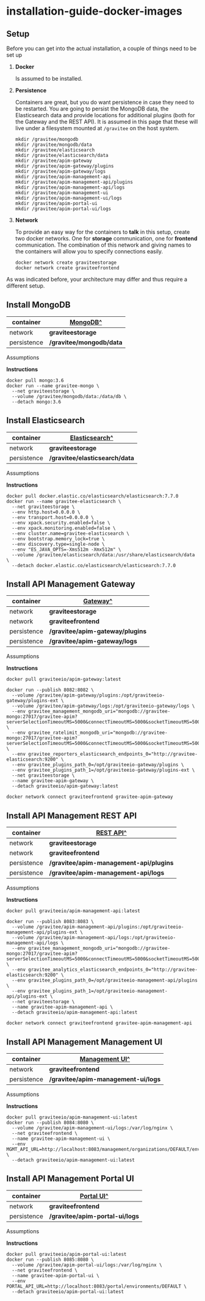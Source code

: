 # installation-guide-docker-images

## Setup

Before you can get into the actual installation, a couple of things need to be set up

1.  **Docker**

    Is assumed to be installed.
2.  **Persistence**

    Containers are great, but you do want persistence in case they need to be restarted. You are going to persist the MongoDB data, the Elasticsearch data and provide locations for additional plugins (both for the Gateway and the REST API). It is assumed in this page that these will live under a filesystem mounted at `/gravitee` on the host system.

    ```
    mkdir /gravitee/mongodb
    mkdir /gravitee/mongodb/data
    mkdir /gravitee/elasticsearch
    mkdir /gravitee/elasticsearch/data
    mkdir /gravitee/apim-gateway
    mkdir /gravitee/apim-gateway/plugins
    mkdir /gravitee/apim-gateway/logs
    mkdir /gravitee/apim-management-api
    mkdir /gravitee/apim-management-api/plugins
    mkdir /gravitee/apim-management-api/logs
    mkdir /gravitee/apim-management-ui
    mkdir /gravitee/apim-management-ui/logs
    mkdir /gravitee/apim-portal-ui
    mkdir /gravitee/apim-portal-ui/logs
    ```
3.  **Network**

    To provide an easy way for the containers to **talk** in this setup, create two docker networks. One for **storage** communication, one for **frontend** communication. The combination of this network and giving names to the containers will allow you to specify connections easily.

    ```
    docker network create graviteestorage
    docker network create graviteefrontend
    ```

As was indicated before, your architecture may differ and thus require a different setup.

## Install MongoDB

| container   | [MongoDB^](https://hub.docker.com/\_/mongo) |
| ----------- | ------------------------------------------- |
| network     | **graviteestorage**                         |
| persistence | **/gravitee/mongodb/data**                  |

Assumptions

**Instructions**

```
docker pull mongo:3.6
docker run --name gravitee-mongo \
  --net graviteestorage \
  --volume /gravitee/mongodb/data:/data/db \
  --detach mongo:3.6
```

## Install Elasticsearch

| container   | [Elasticsearch^](https://hub.docker.com/\_/elasticsearch) |
| ----------- | --------------------------------------------------------- |
| network     | **graviteestorage**                                       |
| persistence | **/gravitee/elasticsearch/data**                          |

Assumptions

**Instructions**

```
docker pull docker.elastic.co/elasticsearch/elasticsearch:7.7.0
docker run --name gravitee-elasticsearch \
  --net graviteestorage \
  --env http.host=0.0.0.0 \
  --env transport.host=0.0.0.0 \
  --env xpack.security.enabled=false \
  --env xpack.monitoring.enabled=false \
  --env cluster.name=gravitee-elasticsearch \
  --env bootstrap.memory_lock=true \
  --env discovery.type=single-node \
  --env "ES_JAVA_OPTS=-Xms512m -Xmx512m" \
  --volume /gravitee/elasticsearch/data:/usr/share/elasticsearch/data \
  --detach docker.elastic.co/elasticsearch/elasticsearch:7.7.0
```

## Install API Management Gateway

| container   | [Gateway^](https://hub.docker.com/r/graviteeio/apim-gateway) |
| ----------- | ------------------------------------------------------------ |
| network     | **graviteestorage**                                          |
| network     | **graviteefrontend**                                         |
| persistence | **/gravitee/apim-gateway/plugins**                           |
| persistence | **/gravitee/apim-gateway/logs**                              |

Assumptions

**Instructions**

```
docker pull graviteeio/apim-gateway:latest

docker run --publish 8082:8082 \
  --volume /gravitee/apim-gateway/plugins:/opt/graviteeio-gateway/plugins-ext \
  --volume /gravitee/apim-gateway/logs:/opt/graviteeio-gateway/logs \
  --env gravitee_management_mongodb_uri="mongodb://gravitee-mongo:27017/gravitee-apim?serverSelectionTimeoutMS=5000&connectTimeoutMS=5000&socketTimeoutMS=5000" \
  --env gravitee_ratelimit_mongodb_uri="mongodb://gravitee-mongo:27017/gravitee-apim?serverSelectionTimeoutMS=5000&connectTimeoutMS=5000&socketTimeoutMS=5000" \
  --env gravitee_reporters_elasticsearch_endpoints_0="http://gravitee-elasticsearch:9200" \
  --env gravitee_plugins_path_0=/opt/graviteeio-gateway/plugins \
  --env gravitee_plugins_path_1=/opt/graviteeio-gateway/plugins-ext \
  --net graviteestorage \
  --name gravitee-apim-gateway \
  --detach graviteeio/apim-gateway:latest

docker network connect graviteefrontend gravitee-apim-gateway
```

## Install API Management REST API

| container   | [REST API^](https://hub.docker.com/r/graviteeio/apim-management-api) |
| ----------- | -------------------------------------------------------------------- |
| network     | **graviteestorage**                                                  |
| network     | **graviteefrontend**                                                 |
| persistence | **/gravitee/apim-management-api/plugins**                            |
| persistence | **/gravitee/apim-management-api/logs**                               |

Assumptions

**Instructions**

```
docker pull graviteeio/apim-management-api:latest

docker run --publish 8083:8083 \
  --volume /gravitee/apim-management-api/plugins:/opt/graviteeio-management-api/plugins-ext \
  --volume /gravitee/apim-management-api/logs:/opt/graviteeio-management-api/logs \
  --env gravitee_management_mongodb_uri="mongodb://gravitee-mongo:27017/gravitee-apim?serverSelectionTimeoutMS=5000&connectTimeoutMS=5000&socketTimeoutMS=5000" \
  --env gravitee_analytics_elasticsearch_endpoints_0="http://gravitee-elasticsearch:9200" \
  --env gravitee_plugins_path_0=/opt/graviteeio-management-api/plugins \
  --env gravitee_plugins_path_1=/opt/graviteeio-management-api/plugins-ext \
  --net graviteestorage \
  --name gravitee-apim-management-api \
  --detach graviteeio/apim-management-api:latest

docker network connect graviteefrontend gravitee-apim-management-api
```

## Install API Management Management UI

| container   | [Management UI^](https://hub.docker.com/r/graviteeio/apim-management-ui) |
| ----------- | ------------------------------------------------------------------------ |
| network     | **graviteefrontend**                                                     |
| persistence | **/gravitee/apim-management-ui/logs**                                    |

Assumptions

**Instructions**

```
docker pull graviteeio/apim-management-ui:latest
docker run --publish 8084:8080 \
  --volume /gravitee/apim-management-ui/logs:/var/log/nginx \
  --net graviteefrontend \
  --name gravitee-apim-management-ui \
  --env MGMT_API_URL=http://localhost:8083/management/organizations/DEFAULT/environments/DEFAULT \
  --detach graviteeio/apim-management-ui:latest
```

## Install API Management Portal UI

| container   | [Portal UI^](https://hub.docker.com/r/graviteeio/apim-portal-ui) |
| ----------- | ---------------------------------------------------------------- |
| network     | **graviteefrontend**                                             |
| persistence | **/gravitee/apim-portal-ui/logs**                                |

Assumptions

**Instructions**

```
docker pull graviteeio/apim-portal-ui:latest
docker run --publish 8085:8080 \
  --volume /gravitee/apim-portal-ui/logs:/var/log/nginx \
  --net graviteefrontend \
  --name gravitee-apim-portal-ui \
  --env PORTAL_API_URL=http://localhost:8083/portal/environments/DEFAULT \
  --detach graviteeio/apim-portal-ui:latest
```

